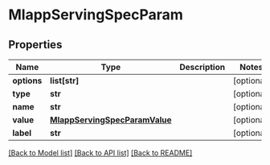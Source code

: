 # MlappServingSpecParam

## Properties
Name | Type | Description | Notes
------------ | ------------- | ------------- | -------------
**options** | **list[str]** |  | [optional] 
**type** | **str** |  | [optional] 
**name** | **str** |  | [optional] 
**value** | [**MlappServingSpecParamValue**](MlappServingSpecParamValue.md) |  | [optional] 
**label** | **str** |  | [optional] 

[[Back to Model list]](../README.md#documentation-for-models) [[Back to API list]](../README.md#documentation-for-api-endpoints) [[Back to README]](../README.md)


